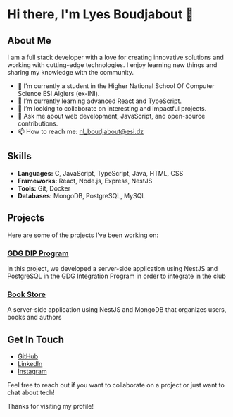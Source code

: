 # Hi there, I'm Lyes Boudjabout 👋

## About Me

I am a full stack developer with a love for creating innovative solutions and working with cutting-edge technologies. I enjoy learning new things and sharing my knowledge with the community.

- 🔭 I’m currently a student in the Higher National School Of Computer Science ESI Algiers (ex-INI).
- 🌱 I’m currently learning advanced React and TypeScript.
- 👯 I’m looking to collaborate on interesting and impactful projects.
- 💬 Ask me about web development, JavaScript, and open-source contributions.
- 📫 How to reach me: [nl_boudjabout@esi.dz](mailto:nl_boudjabout@esi.dz)

## Skills

- **Languages:** C, JavaScript, TypeScript, Java, HTML, CSS
- **Frameworks:** React, Node.js, Express, NestJS
- **Tools:** Git, Docker
- **Databases:** MongoDB, PostgreSQL, MySQL

## Projects

Here are some of the projects I've been working on:

### [GDG DIP Program](https://github.com/hikiuzrx/ER-Managment-API)
In this project, we developed a server-side application using NestJS and PostgreSQL in the GDG Integration Program in order to integrate in the club

### [Book Store](https://github.com/Lyes-Boudjabout/book-store-api)
A server-side application using NestJS and MongoDB that organizes users, books and authors

## Get In Touch

- [GitHub](https://github.com/Lyes-Boudjabout)
- [LinkedIn](https://linkedin.com/in/lyes-boudjabout)
- [Instagram](https://www.instagram.com/lyes_boudjabout/)

Feel free to reach out if you want to collaborate on a project or just want to chat about tech!

Thanks for visiting my profile!
